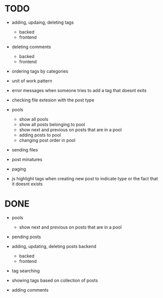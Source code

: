 # TODO
- adding, updaing, deleting tags
	- backed
	- frontend
- deleting comments
	- backed
	- frontend

- ordering tags by categories
- unit of work pattern


- error messages when someone tries to add a tag that doesnt exits
- checking file extesion with the post type

- pools
	- show all pools
	- show all posts belonging to pool
	- show next and previous on posts that are in a pool
	- adding posts to pool
	- changing post order in pool

- sending files
- post minatures

- paging
- js highlight tags when creating new post to indicate type or the fact that it doesnt exists

# DONE
- pools
	- show next and previous on posts that are in a pool

- pending posts

- adding, updating, deleting posts backend
	- backed
	- frontend


- tag searching 
- showing tags based on collection of posts

- adding comments
